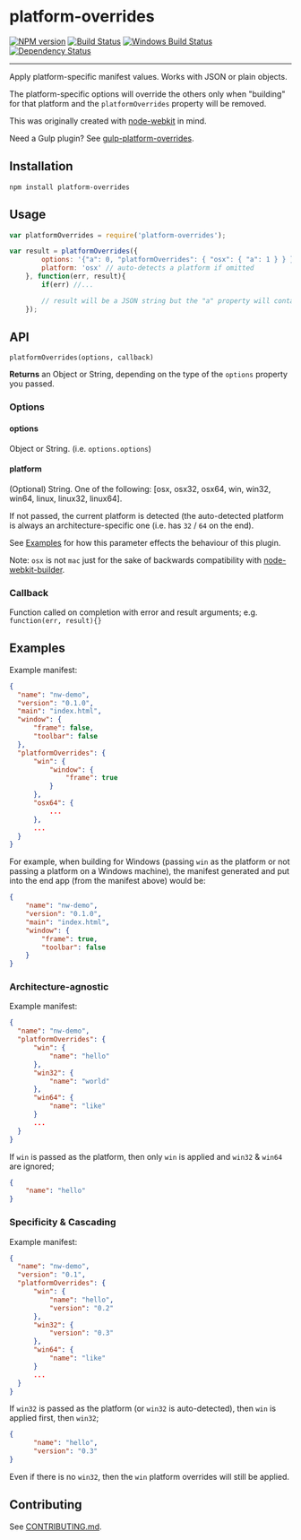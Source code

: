 platform-overrides 
==========

[![NPM version][npm-image]][npm-url] [![Build Status][travis-image]][travis-url] [![Windows Build Status][appveyor-image]][appveyor-url] [![Dependency Status][depstat-image]][depstat-url] 

---

Apply platform-specific manifest values. Works with JSON or plain objects. 
                     
The platform-specific options will override the others only when "building" for that platform and the `platformOverrides` property will be removed.

This was originally created with [node-webkit](http://github.com/rogerwang/node-webkit) in mind.

Need a Gulp plugin? See [gulp-platform-overrides](http://github.com/adam-lynch/gulp-platform-overrides).

## Installation

```shell
npm install platform-overrides
```

## Usage

```javascript
var platformOverrides = require('platform-overrides');

var result = platformOverrides({
        options: '{"a": 0, "platformOverrides": { "osx": { "a": 1 } } }',
        platform: 'osx' // auto-detects a platform if omitted
    }, function(err, result){
        if(err) //...

        // result will be a JSON string but the "a" property will contain 1 now
    });
```


## API

`platformOverrides(options, callback)`

**Returns** an Object or String, depending on the type of the `options` property you passed.

### Options

#### options
Object or String. (i.e. `options.options`)

#### platform
(Optional) String. One of the following: [osx, osx32, osx64, win, win32, win64, linux, linux32, linux64].

If not passed, the current platform is detected (the auto-detected platform is always an architecture-specific one (i.e. has `32` / `64` on the end).

See [Examples](#examples) for how this parameter effects the behaviour of this plugin.

Note: `osx` is not `mac` just for the sake of backwards compatibility with [node-webkit-builder](https://github.com/mllrsohn/node-webkit-builder).


### Callback

Function called on completion with error and result arguments; e.g. `function(err, result){}`

## Examples

Example manifest:

```json
{
  "name": "nw-demo",
  "version": "0.1.0",
  "main": "index.html",
  "window": {
      "frame": false,
      "toolbar": false
  },
  "platformOverrides": {
      "win": {
          "window": {
              "frame": true
          }
      },
      "osx64": {
          ...
      },
      ...
  }
}
``` 

For example, when building for Windows (passing `win` as the platform or not passing a platform on a Windows machine), the manifest generated and put into the end app (from the manifest above) would be:

```json
{
    "name": "nw-demo",
    "version": "0.1.0",
    "main": "index.html",
    "window": {
        "frame": true,
        "toolbar": false
    }
}
```

### Architecture-agnostic

Example manifest:

```json
{
  "name": "nw-demo",
  "platformOverrides": {
      "win": {
          "name": "hello"
      },
      "win32": {
          "name": "world"
      },
      "win64": {
          "name": "like"
      }
      ...
  }
}
```

If `win` is passed as the platform, then only `win` is applied and `win32` & `win64` are ignored;

```json
{
    "name": "hello"
}
```


### Specificity & Cascading


Example manifest:

```json
{
  "name": "nw-demo",
  "version": "0.1",
  "platformOverrides": {
      "win": {
          "name": "hello",
          "version": "0.2"
      },
      "win32": {
          "version": "0.3"
      },
      "win64": {
          "name": "like"
      }
      ...
  }
}
```

If `win32` is passed as the platform (or `win32` is auto-detected), then `win` is applied first, then `win32`;

```json
{
      "name": "hello",
      "version": "0.3"
}
```

Even if there is no `win32`, then the `win` platform overrides will still be applied.

## Contributing

See [CONTRIBUTING.md](CONTRIBUTING.md).

[npm-url]: https://npmjs.org/package/platform-overrides
[npm-image]: http://img.shields.io/npm/v/platform-overrides.svg?style=flat

[travis-url]: http://travis-ci.org/adam-lynch/platform-overrides
[travis-image]: http://img.shields.io/travis/adam-lynch/platform-overrides.svg?style=flat

[appveyor-url]: https://ci.appveyor.com/project/adam-lynch/platform-overrides/branch/master
[appveyor-image]: https://ci.appveyor.com/api/projects/status/iomo0qtm5k59jyw9/branch/master?svg=true

[depstat-url]: https://david-dm.org/adam-lynch/platform-overrides
[depstat-image]: https://david-dm.org/adam-lynch/platform-overrides.svg?style=flat
